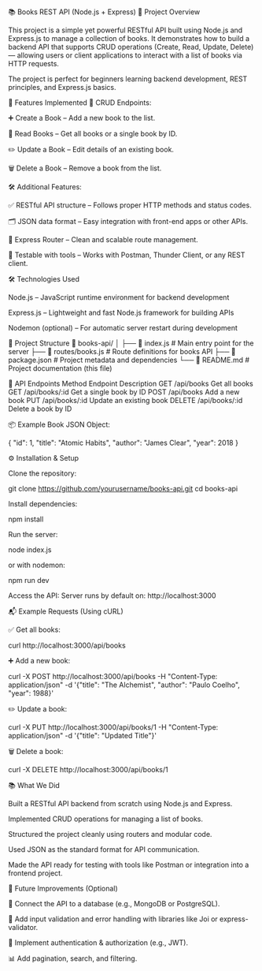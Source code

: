 📚 Books REST API (Node.js + Express)
📌 Project Overview

This project is a simple yet powerful RESTful API built using Node.js and Express.js to manage a collection of books.
It demonstrates how to build a backend API that supports CRUD operations (Create, Read, Update, Delete) — allowing users or client applications to interact with a list of books via HTTP requests.

The project is perfect for beginners learning backend development, REST principles, and Express.js basics.

🚀 Features Implemented
📘 CRUD Endpoints:

➕ Create a Book – Add a new book to the list.

📖 Read Books – Get all books or a single book by ID.

✏️ Update a Book – Edit details of an existing book.

🗑️ Delete a Book – Remove a book from the list.

🛠️ Additional Features:

✅ RESTful API structure – Follows proper HTTP methods and status codes.

🗂️ JSON data format – Easy integration with front-end apps or other APIs.

🔄 Express Router – Clean and scalable route management.

🧪 Testable with tools – Works with Postman, Thunder Client, or any REST client.

🛠️ Technologies Used

Node.js – JavaScript runtime environment for backend development

Express.js – Lightweight and fast Node.js framework for building APIs

Nodemon (optional) – For automatic server restart during development

📂 Project Structure
📁 books-api/
│
├── 📄 index.js         # Main entry point for the server
├── 📄 routes/books.js  # Route definitions for books API
├── 📄 package.json     # Project metadata and dependencies
└── 📄 README.md        # Project documentation (this file)

📡 API Endpoints
Method	Endpoint	Description
GET	/api/books	Get all books
GET	/api/books/:id	Get a single book by ID
POST	/api/books	Add a new book
PUT	/api/books/:id	Update an existing book
DELETE	/api/books/:id	Delete a book by ID

📦 Example Book JSON Object:

{
  "id": 1,
  "title": "Atomic Habits",
  "author": "James Clear",
  "year": 2018
}

⚙️ Installation & Setup

Clone the repository:

git clone https://github.com/yourusername/books-api.git
cd books-api


Install dependencies:

npm install


Run the server:

node index.js


or with nodemon:

npm run dev


Access the API:
Server runs by default on: http://localhost:3000

📬 Example Requests (Using cURL)

✅ Get all books:

curl http://localhost:3000/api/books


➕ Add a new book:

curl -X POST http://localhost:3000/api/books -H \"Content-Type: application/json\" -d '{\"title\": \"The Alchemist\", \"author\": \"Paulo Coelho\", \"year\": 1988}'


✏️ Update a book:

curl -X PUT http://localhost:3000/api/books/1 -H \"Content-Type: application/json\" -d '{\"title\": \"Updated Title\"}'


🗑️ Delete a book:

curl -X DELETE http://localhost:3000/api/books/1

📚 What We Did

Built a RESTful API backend from scratch using Node.js and Express.

Implemented CRUD operations for managing a list of books.

Structured the project cleanly using routers and modular code.

Used JSON as the standard format for API communication.

Made the API ready for testing with tools like Postman or integration into a frontend project.

🌟 Future Improvements (Optional)

💾 Connect the API to a database (e.g., MongoDB or PostgreSQL).

🔐 Add input validation and error handling with libraries like Joi or express-validator.

🔑 Implement authentication & authorization (e.g., JWT).

📊 Add pagination, search, and filtering.
